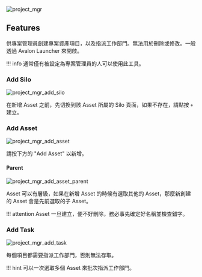
![project_mgr]()

## Features

供專案管理員創建專案資產項目，以及指派工作部門。無法用於刪除或修改。一般透過 Avalon Launcher 來開啟。

!!! info
    通常僅有被設定為專案管理員的人可以使用此工具。

### Add Silo

![project_mgr_add_silo]()

在新增 Asset 之前，先切換到該 Asset 所屬的 Silo 頁面，如果不存在，請點按 `+` 建立。

### Add Asset

![project_mgr_add_asset]()

請按下方的 "Add Asset" 以新增。

#### Parent

![project_mgr_add_asset_parent]()

Asset 可以有層級，如果在新增 Asset 的時候有選取其他的 Asset，那麼新創建的 Asset 會是先前選取的子 Asset。

!!! attention
    Asset 一旦建立，便不好刪除，務必事先確定好名稱並檢查錯字。

### Add Task

![project_mgr_add_task]()

每個項目都需要指派工作部門，否則無法存取。

!!! hint
    可以一次選取多個 Asset 來批次指派工作部門。
